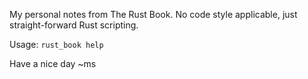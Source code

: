 My personal notes from The Rust Book.
No code style applicable, just straight-forward Rust scripting.

Usage: `rust_book help`

Have a nice day
~ms